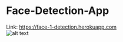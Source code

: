 # Face-Detection-App
Link: https://face-1-detection.herokuapp.com
\
![alt text](https://github.com/Ismail24A/facerecognition/blob/master/facedetection.png?raw=true)

